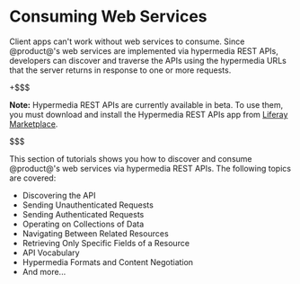# Consuming Web Services [](id=consuming-web-services)

Client apps can't work without web services to consume. Since @product@'s web
services are implemented via hypermedia REST APIs, developers can discover and
traverse the APIs using the hypermedia URLs that the server returns in response
to one or more requests. 

+$$$

**Note:** Hypermedia REST APIs are currently available in beta. To use them, you
must download and install the Hypermedia REST APIs app from 
[Liferay Marketplace](https://web.liferay.com/marketplace). 

$$$

This section of tutorials shows you how to discover and consume @product@'s web 
services via hypermedia REST APIs. The following topics are covered:

-   Discovering the API
-   Sending Unauthenticated Requests
-   Sending Authenticated Requests
-   Operating on Collections of Data
-   Navigating Between Related Resources
-   Retrieving Only Specific Fields of a Resource
-   API Vocabulary
-   Hypermedia Formats and Content Negotiation
-   And more...

